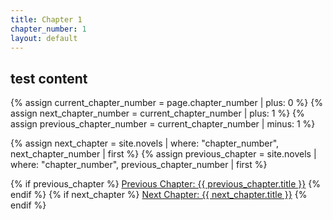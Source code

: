 ```yaml
---
title: Chapter 1
chapter_number: 1
layout: default
---
```

## test content

<div class="chapter-nav">
  {% assign current_chapter_number = page.chapter_number | plus: 0 %}
  {% assign next_chapter_number = current_chapter_number | plus: 1 %}
  {% assign previous_chapter_number = current_chapter_number | minus: 1 %}

  {% assign next_chapter = site.novels | where: "chapter_number", next_chapter_number | first %}
  {% assign previous_chapter = site.novels | where: "chapter_number", previous_chapter_number | first %}

  {% if previous_chapter %}
    <a href="{{ previous_chapter.url }}" class="prev-chapter">Previous Chapter: {{ previous_chapter.title }}</a>
  {% endif %}
  {% if next_chapter %}
    <a href="{{ next_chapter.url }}" class="next-chapter">Next Chapter: {{ next_chapter.title }}</a>
  {% endif %}
</div>